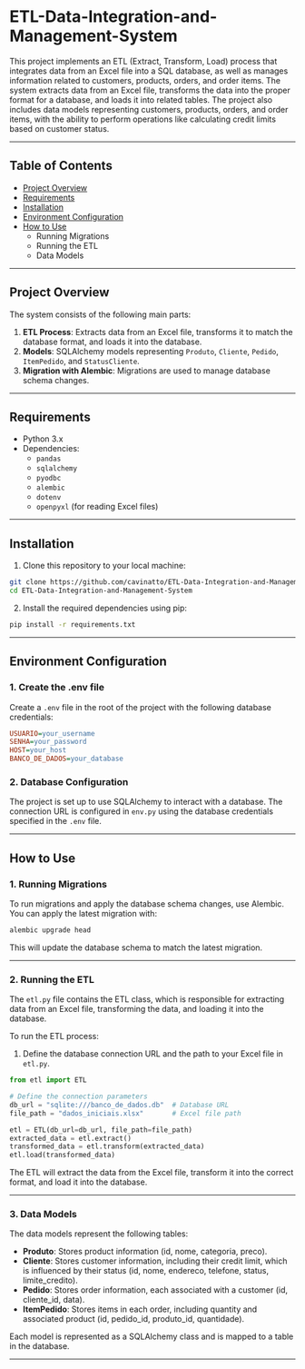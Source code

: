 # ETL-Data-Integration-and-Management-System

This project implements an ETL (Extract, Transform, Load) process that integrates data from an Excel file into a SQL database, as well as manages information related to customers, products, orders, and order items. The system extracts data from an Excel file, transforms the data into the proper format for a database, and loads it into related tables. The project also includes data models representing customers, products, orders, and order items, with the ability to perform operations like calculating credit limits based on customer status.

---

## **Table of Contents**

- [Project Overview](#project-overview)
- [Requirements](#requirements)
- [Installation](#installation)
- [Environment Configuration](#environment-configuration)
- [How to Use](#how-to-use)
  - Running Migrations
  - Running the ETL
  - Data Models

---

## **Project Overview**

The system consists of the following main parts:

1. **ETL Process**: Extracts data from an Excel file, transforms it to match the database format, and loads it into the database.
2. **Models**: SQLAlchemy models representing `Produto`, `Cliente`, `Pedido`, `ItemPedido`, and `StatusCliente`.
3. **Migration with Alembic**: Migrations are used to manage database schema changes.

---

## **Requirements**

- Python 3.x
- Dependencies:
  - `pandas`
  - `sqlalchemy`
  - `pyodbc`
  - `alembic`
  - `dotenv`
  - `openpyxl` (for reading Excel files)

---

## **Installation**

1. Clone this repository to your local machine:

```bash
git clone https://github.com/cavinatto/ETL-Data-Integration-and-Management-System
cd ETL-Data-Integration-and-Management-System
```
2. Install the required dependencies using pip:

```bash
pip install -r requirements.txt
```

---

## Environment Configuration

### 1. Create the .env file

Create a `.env` file in the root of the project with the following database credentials:

```ini
USUARIO=your_username
SENHA=your_password
HOST=your_host
BANCO_DE_DADOS=your_database
```

### 2. Database Configuration

The project is set up to use SQLAlchemy to interact with a database. The connection URL is configured in `env.py` using the database credentials specified in the `.env` file.

---

## How to Use

### 1. Running Migrations

To run migrations and apply the database schema changes, use Alembic. You can apply the latest migration with:

```bash
alembic upgrade head
```
This will update the database schema to match the latest migration.

---

### 2. Running the ETL

The `etl.py` file contains the ETL class, which is responsible for extracting data from an Excel file, transforming the data, and loading it into the database.

To run the ETL process:

1. Define the database connection URL and the path to your Excel file in `etl.py`.

```python
from etl import ETL

# Define the connection parameters
db_url = "sqlite:///banco_de_dados.db"  # Database URL
file_path = "dados_iniciais.xlsx"       # Excel file path

etl = ETL(db_url=db_url, file_path=file_path)
extracted_data = etl.extract()
transformed_data = etl.transform(extracted_data)
etl.load(transformed_data)
```
The ETL will extract the data from the Excel file, transform it into the correct format, and load it into the database.

---

### 3. Data Models

The data models represent the following tables:

- **Produto**: Stores product information (id, nome, categoria, preco).
- **Cliente**: Stores customer information, including their credit limit, which is influenced by their status (id, nome, endereco, telefone, status, limite_credito).
- **Pedido**: Stores order information, each associated with a customer (id, cliente_id, data).
- **ItemPedido**: Stores items in each order, including quantity and associated product (id, pedido_id, produto_id, quantidade).

Each model is represented as a SQLAlchemy class and is mapped to a table in the database.

---
